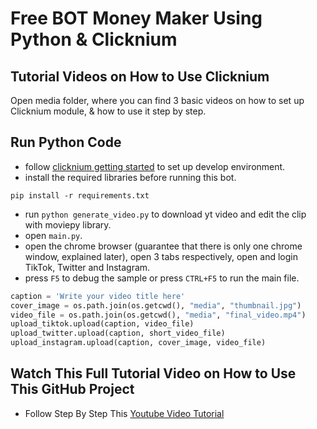 # Free BOT Money Maker Using Python & Clicknium

## Tutorial Videos on How to Use Clicknium
Open media folder, where you can find 3 basic videos on how to set up Clicknium module, & how to use it step by step.

## Run Python Code
- follow [clicknium getting started](https://www.clicknium.com/documents/quickstart) to set up develop environment.
- install the required libraries before running this bot.
```
pip install -r requirements.txt
```
- run `python generate_video.py` to download yt video and edit the clip with moviepy library.
- open `main.py`.
- open the chrome browser (guarantee that there is only one chrome window, explained later), open 3 tabs respectively, open and login TikTok, Twitter and Instagram.
- press `F5` to debug the sample or press `CTRL+F5` to run the main file.
```python
caption = 'Write your video title here'
cover_image = os.path.join(os.getcwd(), "media", "thumbnail.jpg")
video_file = os.path.join(os.getcwd(), "media", "final_video.mp4")
upload_tiktok.upload(caption, video_file)
upload_twitter.upload(caption, short_video_file)
upload_instagram.upload(caption, cover_image, video_file)
```

## Watch This Full Tutorial Video on How to Use This GitHub Project
- Follow Step By Step This [Youtube Video Tutorial](https://youtu.be/rytr00mxkSo)
